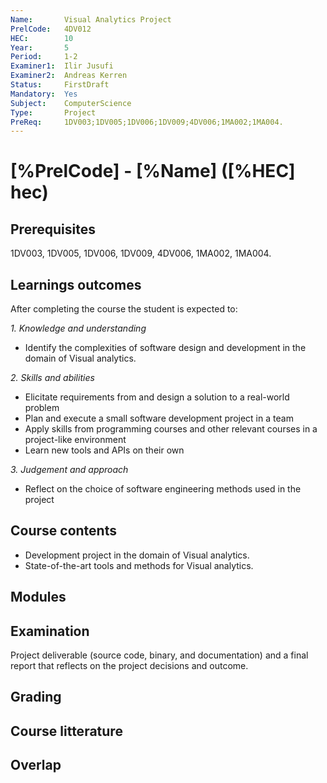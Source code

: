 ```yaml
---
Name:       Visual Analytics Project
PrelCode:   4DV012
HEC:        10
Year:       5
Period:     1-2
Examiner1:  Ilir Jusufi
Examiner2:  Andreas Kerren
Status:     FirstDraft
Mandatory:  Yes
Subject:    ComputerScience
Type:       Project
PreReq:     1DV003;1DV005;1DV006;1DV009;4DV006;1MA002;1MA004.  
---
```


# [%PrelCode] - [%Name] ([%HEC] hec)

## Prerequisites

1DV003, 1DV005, 1DV006, 1DV009, 4DV006, 1MA002, 1MA004.

## Learnings outcomes

After completing the course the student is expected to:

*1. Knowledge and understanding*

- Identify the complexities of software design and development in the domain of Visual analytics.

*2.	Skills and abilities*

- Elicitate requirements from and design a solution to a real-world problem
- Plan and execute a small software development project in a team
- Apply skills from programming courses and other relevant courses in a project-like environment
- Learn new tools and APIs on their own

*3.	Judgement and approach*

- Reflect on the choice of software engineering methods used in the project

## Course contents

- Development project in the domain of Visual analytics.
- State-of-the-art tools and methods for Visual analytics.

## Modules

## Examination

Project deliverable (source code, binary, and documentation) and a final report that reflects on the project decisions and outcome.

## Grading

## Course litterature

## Overlap
